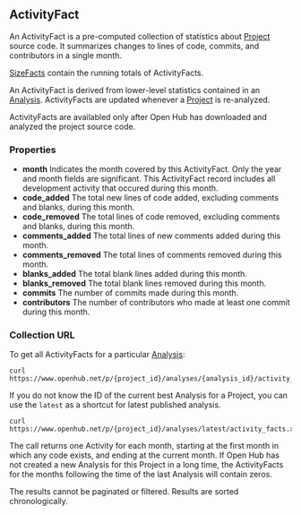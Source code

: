 ## ActivityFact
An ActivityFact is a pre-computed collection of statistics about [Project](/reference/project.md) source code. It summarizes changes to lines of code, commits, and contributors in a single month.

[SizeFacts](/reference/size_fact.md) contain the running totals of ActivityFacts.

An ActivityFact is derived from lower-level statistics contained in an [Analysis](/reference/analysis.md). ActivityFacts are updated whenever a [Project](/reference/project.md) is re-analyzed.

ActivityFacts are availabled only after Open Hub has downloaded and analyzed the project source code.

### Properties

+ __month__
    Indicates the month covered by this ActivityFact. Only the year and month fields are significant. This ActivityFact record includes all development activity that occured during this month.
+ __code_added__
    The total new lines of code added, excluding comments and blanks, during this month.
+ __code_removed__
    The total lines of code removed, excluding comments and blanks, during this month.
+ __comments_added__
    The total lines of new comments added during this month.
+ __comments_removed__
    The total lines of comments removed during this month.
+ __blanks_added__
    The total blank lines added during this month.
+ __blanks_removed__
    The total blank lines removed during this month.
+ __commits__
    The number of commits made during this month.
+ __contributors__
    The number of contributors who made at least one commit during this month. 

### Collection URL
To get all ActivityFacts for a particular [Analysis](/reference/analysis.md):
```shell
curl https://www.openhub.net/p/{project_id}/analyses/{analysis_id}/activity_facts.xml
```
If you do not know the ID of the current best Analysis for a Project, you can use the `latest` as a shortcut for latest published analysis.
```shell
curl https://www.openhub.net/p/{project_id}/analyses/latest/activity_facts.xml
```

The call returns one Activity for each month, starting at the first month in which any code exists, and ending at the current month. If Open Hub has not created a new Analysis for this Project in a long time, the ActivityFacts for the months following the time of the last Analysis will contain zeros.

The results cannot be paginated or filtered. Results are sorted chronologically.
